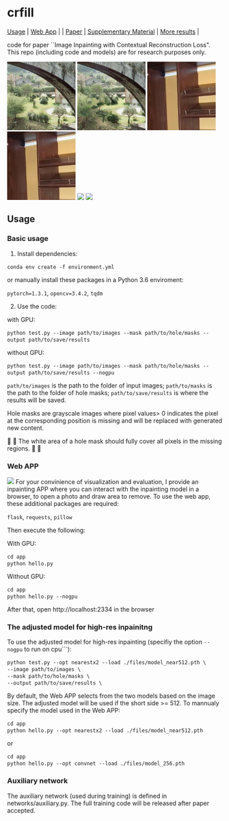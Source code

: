 # crfill

[Usage](#basic-usage) | [Web App](#web-app) | | [Paper](tbd) | [Supplementary Material](tbd) | [More results](viscmp.md) |

code for paper ``Image Inpainting with Contextual Reconstruction Loss". This repo (including code and models) are for research purposes only. 

<img src="examples/places/images/Places365_val_00015682.png" width="160"> <img src="examples/places/results/Places365_val_00015682.png" width="160"> <img src="examples/places/images/Places365_val_00001219.png" width="160"> <img src="examples/places/results/Places365_val_00001219.png" width="160"> 
<img src="examples/obj_rmv/images/threedogs.png" width="360"> <img src="examples/obj_rmv/results/threedogs.png" width="360"> 

## Usage
### Basic usage
1. Install dependencies:
```
conda env create -f environment.yml
```
or manually install these packages in a Python 3.6 enviroment: 

```pytorch=1.3.1```, ```opencv=3.4.2```, ```tqdm```


2. Use the code:

with GPU:
```
python test.py --image path/to/images --mask path/to/hole/masks --output path/to/save/results
```
without GPU:
```
python test.py --image path/to/images --mask path/to/hole/masks --output path/to/save/results --nogpu
```
```path/to/images``` is the path to the folder of input images; ```path/to/masks``` is the path to the folder of hole masks; ```path/to/save/results``` is where the results will be saved. 

Hole masks are grayscale images where pixel values> 0 indicates the pixel at the corresponding position is missing and will be replaced with generated new content. 

:mega: :mega: The white area of a hole mask should fully cover all pixels in the missing regions. :mega: :mega:

### Web APP
<img src="app.png" width=300>
For your convinience of visualization and evaluation, I provide an inpainting APP where you can interact with the inpainting model in a browser, to open a photo and draw area to remove. To use the web app, these additional packages are required: 

```flask```, ```requests```, ```pillow```

Then execute the following:

With GPU:
```
cd app
python hello.py
```

Without GPU:
```
cd app
python hello.py --nogpu
```

After that, open http://localhost:2334 in the browser

### The adjusted model for high-res inpainitng
To use the adjusted model for high-res inpainting (specifiy the option ```--nogpu``` to run on cpu```):
```
python test.py --opt nearestx2 --load ./files/model_near512.pth \
--image path/to/images \
--mask path/to/hole/masks \
--output path/to/save/results \
```

By default, the Web APP selects from the two models based on the image size. The adjusted model will be used if the short side >= 512. To mannualy specify the model used in the Web APP:
```
cd app
python hello.py --opt nearestx2 --load ./files/model_near512.pth
```
or
```
cd app
python hello.py --opt convnet --load ./files/model_256.pth
```

### Auxiliary network
The auxiliary network (used during training) is defined in networks/auxiliary.py. The full training code will be released after paper accepted. 



